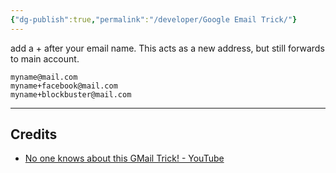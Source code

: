 ```yaml
---
{"dg-publish":true,"permalink":"/developer/Google Email Trick/"}
---
```




add a + after your email name. This acts as a new address, but still forwards to main account. 

```shell
myname@mail.com 
myname+facebook@mail.com 
myname+blockbuster@mail.com
```

---
## Credits
- [No one knows about this GMail Trick! - YouTube](https://www.youtube.com/shorts/jTxRCEpUgt0)